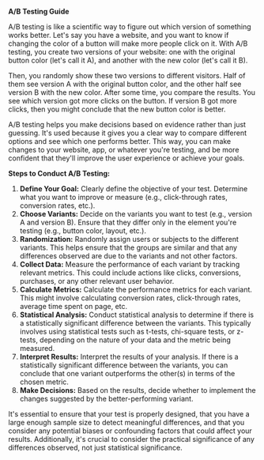 
**A/B Testing Guide**

A/B testing is like a scientific way to figure out which version of something works better. Let's say you have a website, and you want to know if changing the color of a button will make more people click on it. With A/B testing, you create two versions of your website: one with the original button color (let's call it A), and another with the new color (let's call it B).

Then, you randomly show these two versions to different visitors. Half of them see version A with the original button color, and the other half see version B with the new color. After some time, you compare the results. You see which version got more clicks on the button. If version B got more clicks, then you might conclude that the new button color is better.

A/B testing helps you make decisions based on evidence rather than just guessing. It's used because it gives you a clear way to compare different options and see which one performs better. This way, you can make changes to your website, app, or whatever you're testing, and be more confident that they'll improve the user experience or achieve your goals.

**Steps to Conduct A/B Testing:**

1. **Define Your Goal:** Clearly define the objective of your test. Determine what you want to improve or measure (e.g., click-through rates, conversion rates, etc.).
2. **Choose Variants:** Decide on the variants you want to test (e.g., version A and version B). Ensure that they differ only in the element you're testing (e.g., button color, layout, etc.).
3. **Randomization:** Randomly assign users or subjects to the different variants. This helps ensure that the groups are similar and that any differences observed are due to the variants and not other factors.
4. **Collect Data:** Measure the performance of each variant by tracking relevant metrics. This could include actions like clicks, conversions, purchases, or any other relevant user behavior.
5. **Calculate Metrics:** Calculate the performance metrics for each variant. This might involve calculating conversion rates, click-through rates, average time spent on page, etc.
6. **Statistical Analysis:** Conduct statistical analysis to determine if there is a statistically significant difference between the variants. This typically involves using statistical tests such as t-tests, chi-square tests, or z-tests, depending on the nature of your data and the metric being measured.
7. **Interpret Results:** Interpret the results of your analysis. If there is a statistically significant difference between the variants, you can conclude that one variant outperforms the other(s) in terms of the chosen metric.
8. **Make Decisions:** Based on the results, decide whether to implement the changes suggested by the better-performing variant.

It's essential to ensure that your test is properly designed, that you have a large enough sample size to detect meaningful differences, and that you consider any potential biases or confounding factors that could affect your results. Additionally, it's crucial to consider the practical significance of any differences observed, not just statistical significance.

